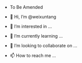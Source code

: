 - To Be Amended

- 👋 Hi, I’m @weixuntang
- 👀 I’m interested in ...
- 🌱 I’m currently learning ...
- 💞️ I’m looking to collaborate on ...
- 📫 How to reach me ...

<!---
weixuntang/weixuntang is a ✨ special ✨ repository because its `README.md` (this file) appears on your GitHub profile.
You can click the Preview link to take a look at your changes.
--->

